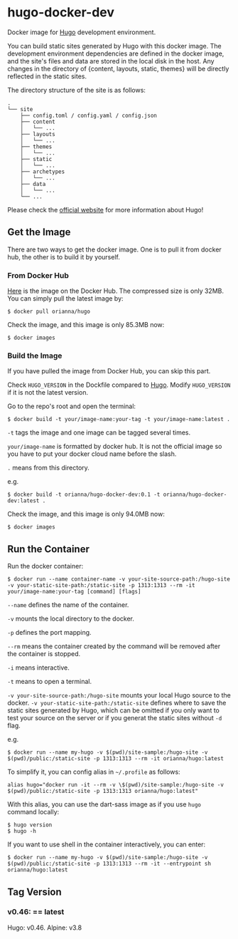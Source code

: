 # hugo-docker-dev
Docker image for [Hugo](https://gohugo.io/) development environment.

You can build static sites generated by Hugo with this docker image. The development environment dependencies are defined in the docker image, and the site's files and data are stored in the local disk in the host. Any changes in the directory of {content, layouts, static, themes} will be directly reflected in the static sites.

The directory structure of the site is as follows:
```
.
└── site
    ├── config.toml / config.yaml / config.json
    ├── content
    │   └── ...
    ├── layouts
    │   └── ...
    ├── themes
    │   └── ...
    ├── static
    │   └── ...
    ├── archetypes
    │   └── ...
    ├── data
    │   └── ...
    └── ...
```

Please check the [official website](https://gohugo.io/) for more information about Hugo!

## Get the Image
There are two ways to get the docker image. One is to pull it from docker hub, the other is to build it by yourself. 

### From Docker Hub
[Here](https://hub.docker.com/r/orianna/hugo/) is the image on the Docker Hub. The compressed size is only 32MB. 
You can simply pull the latest image by:
```shell
$ docker pull orianna/hugo
```

Check the image, and this image is only 85.3MB now:
```shell
$ docker images
```

### Build the Image
If you have pulled the image from Docker Hub, you can skip this part.

Check `HUGO_VERSION` in the Dockfile compared to [Hugo](https://github.com/gohugoio/hugo). Modify `HUGO_VERSION` if it is not the latest version.

Go to the repo's root and open the terminal:
```shell
$ docker build -t your/image-name:your-tag -t your/image-name:latest .
```
`-t` tags the image and one image can be tagged several times.

`your/image-name` is formatted by docker hub. It is not the official image so you have to put your docker cloud name before the slash.

`.` means from this directory.

e.g.
```shell
$ docker build -t orianna/hugo-docker-dev:0.1 -t orianna/hugo-docker-dev:latest .
```

Check the image, and this image is only 94.0MB now:
```shell
$ docker images
```

## Run the Container
Run the docker container:
```shell
$ docker run --name container-name -v your-site-source-path:/hugo-site -v your-static-site-path:/static-site -p 1313:1313 --rm -it your/image-name:your-tag [command] [flags]
```
`--name` defines the name of the container.

`-v` mounts the local directory to the docker.

`-p` defines the port mapping.

`--rm` means the container created by the command will be removed after the container is stopped.

`-i` means interactive.

`-t` means to open a terminal.

`-v your-site-source-path:/hugo-site` mounts your local Hugo source to the docker. `-v your-static-site-path:/static-site` defines where to save the static sites generated by Hugo, which can be omitted if you only want to test your source on the server or if you generat the static sites without `-d` flag.

e.g.
```shell
$ docker run --name my-hugo -v $(pwd)/site-sample:/hugo-site -v $(pwd)/public:/static-site -p 1313:1313 --rm -it orianna/hugo:latest
```

To simplify it, you can config alias in `~/.profile` as follows:
```shell
alias hugo="docker run -it --rm -v \$(pwd)/site-sample:/hugo-site -v $(pwd)/public:/static-site -p 1313:1313 orianna/hugo:latest"
```

With this alias, you can use the dart-sass image as if you use `hugo` command locally:
```shell  
$ hugo version                      
$ hugo -h                      
```

If you want to use shell in the container interactively, you can enter:
```shell
$ docker run --name my-hugo -v $(pwd)/site-sample:/hugo-site -v $(pwd)/public:/static-site -p 1313:1313 --rm -it --entrypoint sh orianna/hugo:latest
```

## Tag Version
### v0.46: == latest
Hugo: v0.46. Alpine: v3.8


 




